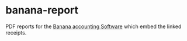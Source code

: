 # banana-report
PDF reports for the <a href="https://www.banana.ch/">Banana accounting Software</a> which embed the linked receipts.
